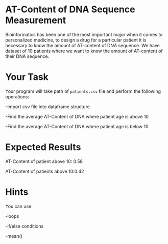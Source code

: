 # AT-Content of DNA Sequence Measurement

Bioinformatics has been one of the most important major when it comes to personalized medicine, to design a drug for a particular patient it is necessary to know the amount of AT-content of DNA sequence. We have dataset of 10 patients where we want to know the amount of AT-content of their DNA sequence.

# Your Task
Your program will take path of ``patients.csv`` file and perform the following operations:

-Import csv file into dataframe structure

-Find the average AT-Content of DNA where patient age is above 10

-Find the average AT-Content of DNA where patient age is below 10

# Expected Results

AT-Content of patient above 10: 0.58

AT-Content of patients above 10:0.42

# Hints
 You can use:
 
 -loops
 
 -if/else conditions
 
 -mean()
